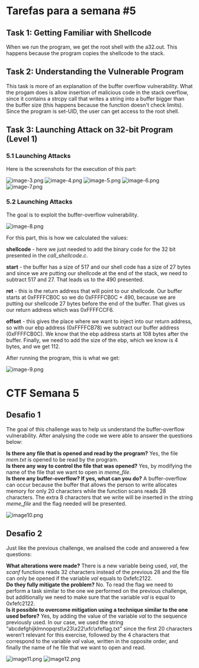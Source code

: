 # Tarefas para a semana #5

## Task 1: Getting Familiar with Shellcode

When we run the program, we get the root shell with the a32.out. This happens because the program copies the shellcode to the stack.

## Task 2: Understanding the Vulnerable Program

This task is more of an explanation of the buffer overflow vulnerability. What the progam does is allow insertion of malicious code in the stack overflow, since it contains a strcpy call that writes a string into a buffer bigger than the buffer size (this happens because the function doesn't check limits). Since the program is set-UID, the user can get access to the root shell.

## Task 3: Launching Attack on 32-bit Program (Level 1)

### 5.1 Launching Attacks
Here is the screenshots for the execution of this part:

![image-3.png](images/image-3.png)
![image-4.png](images/image-4.png)
![image-5.png](images/image-5.png)
![image-6.png](images/image-6.png)
![image-7.png](images/image-7.png)

### 5.2 Launching Attacks
The goal is to exploit the buffer-overflow vulnerability.

![image-8.png](images/image-8.png) 

For this part, this is how we calculated the values:

**shellcode** - here we just needed to add the binary code for the 32 bit presented in the *call_shellcode.c*. <br>

**start** - the buffer has a size of 517 and our shell code has a size of 27 bytes and since we are putting our shellcode at the end of the stack, we need to subtract 517 and 27. That leads us to the 490 presented. <br>

**ret** - this is the return address that will point to our shellcode. Our buffer starts at 0xFFFFCB0C so we do 0xFFFFCB0C + 490, because we are putting our shellcode 27 bytes before the end of the buffer. That gives us our return address which was 0xFFFFCCF6. <br>

**offset** - this gives the place where we want to inject into our return address, so with our ebp address (0xFFFFCB78) we subtract our buffer address (0xFFFFCB0C). We know that the ebp address starts at 108 bytes after the buffer. Finally, we need to add the size of the ebp, which we know is 4 bytes, and we get 112. <br>

After running the program, this is what we get:

![image-9.png](images/image-9.png) 

# CTF Semana 5

## Desafio 1

The goal of this challenge was to help us understand the buffer-overflow vulnerability.
After analysing the code we were able to answer the questions below:

**Is there any file that is opened and read by the program?** Yes, the file *mem.txt* is opened to be read by the program. <br>
**Is there any way to control the file that was opened?** Yes, by modifying the name of the file that we want to open in *meme_file*. <br>
**Is there any buffer-overflow? If yes, what can you do?** A buffer-overflow can occur because the buffer that allows the person to write allocates memory for only 20 characters while the function scans reads 28 characters. The extra 8 characters that we write will be inserted in the string *meme_file* and the flag needed will be presented. <br>

![image10.png](images/image10.png)

## Desafio 2

Just like the previous challenge, we analised the code and answered a few questions:

**What alterations were made?** There is a new variable being used, *val*, the *scanf* functions reads 32 characters instead of the previous 28 and the file can only be opened if the variable *val* equals to 0xfefc2122. <br>
**Do they fully mitigate the problem?** No. To read the flag we need to perform a task similar to the one we performed on the previous challenge, but additionally we need to make sure that the variable *val* is equal to 0xfefc2122. <br>
**Is it possible to overcome mitigation using a technique similar to the one used before?** Yes, by adding the value of the variable *val* to the sequence previously used. In our case, we used the string “abcdefghijklmnopqrst\x23\x22\xfc\xfeflag.txt” since the first 20 characters weren’t relevant for this exercise, followed by the 4 characters that correspond to the variable *val* value, written in the opposite order, and finally the name of he file that we want to open and read. <br>

![image11.png](images/image11.png)
![image12.png](images/image12.png)

